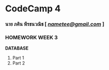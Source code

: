 # CodeCamp 4

### นาย ภคิน พีรธนวณิช  [ *nametee@gmail.com* ]
### HOMEWORK WEEK 3
**DATABASE**

1. Part 1
2. Part 2